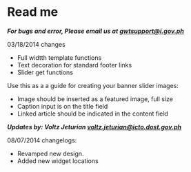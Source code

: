 Read me
===

***For bugs and error, Please email us at gwtsupport@i.gov.ph***

03/18/2014 changes
* Full widtth template functions
* Text decoration for standard footer links
* Slider get functions

Use this as a a guide for creating your banner slider images:
* Image should be inserted as a featured image, full size
* Caption input is on the title field
* Linked article should be indicated in the content field

***Updates by: Voltz Jeturian voltz.jeturian@icto.dost.gov.ph***

08/07/2014 changelogs:
* Revamped new design.
* Added new widget locations
